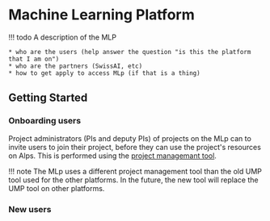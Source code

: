 # Machine Learning Platform

!!! todo
    A description of the MLP

    * who are the users (help answer the question "is this the platform that I am on")
    * who are the partners (SwissAI, etc)
    * how to get apply to access MLp (if that is a thing)

## Getting Started


### Onboarding users

Project administrators (PIs and deputy PIs) of projects on the MLp can to invite users to join their project, before they can use the project's resources on Alps.
This is performed using the [project managemant tool](../access/waldur.md).

!!! note
    The MLp uses a different project management tool than the old UMP tool used for the other platforms.
    In the future, the new tool will replace the UMP tool on other platforms.

### New users


